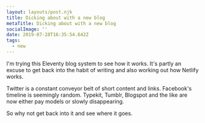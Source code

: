 ```yaml
---
layout: layouts/post.njk
title: Dicking about with a new blog
metaTitle: Dicking about with a new blog
socialImage: ''
date: 2019-07-28T16:35:54.642Z
tags:
  - new
---
```

I'm trying this Eleventy blog system to see how it works. It's partly an excuse to get back into the habit of writing and also working out how Netlify works.

Twitter is a constant conveyor belt of short content and links. Facebook's timeline is seemingly random.  Typekit, Tumblr, Blogspot and the like are now either pay models or slowly disappearing.

So why not get back into it and see where it goes.

